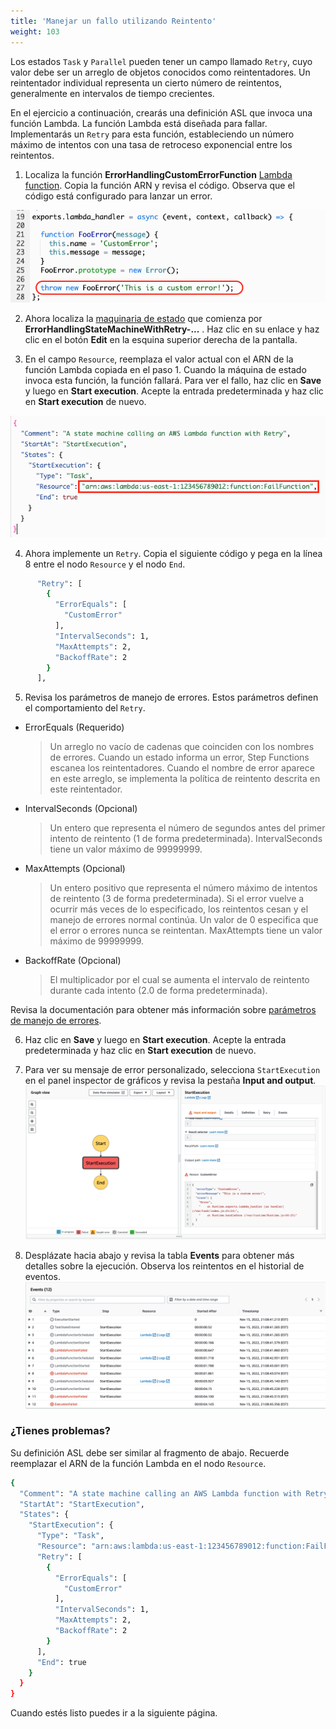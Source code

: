 ```yaml
---
title: 'Manejar un fallo utilizando Reintento'
weight: 103
---
```


Los estados `Task` y `Parallel` pueden tener un campo llamado `Retry`, cuyo valor debe ser un arreglo de objetos conocidos como reintentadores. Un reintentador individual representa un cierto número de reintentos, generalmente en intervalos de tiempo crecientes.

En el ejercicio a continuación, crearás una definición ASL que invoca una función Lambda. La función Lambda está diseñada para fallar. Implementarás un `Retry` para esta función, estableciendo un número máximo de intentos con una tasa de retroceso exponencial entre los reintentos.

1. Localiza la función **ErrorHandlingCustomErrorFunction** [Lambda function](https://console.aws.amazon.com/lambda/home). Copia la función ARN y revisa el código. Observa que el código está configurado para lanzar un error.

![Lambda function throws FooError](/static/img/module-8/error-handling-lambda-foo-error.png)

2. Ahora localiza la [maquinaria de estado](https://console.aws.amazon.com/states/home) que comienza por **ErrorHandlingStateMachineWithRetry-...** . Haz clic en su enlace y haz clic en el botón **Edit** en la esquina superior derecha de la pantalla.

3. En el campo `Resource`, reemplaza el valor actual con el ARN de la función Lambda copiada en el paso 1. Cuando la máquina de estado invoca esta función, la función fallará. Para ver el fallo, haz clic en **Save** y luego en **Start execution**. Acepte la entrada predeterminada y haz clic en **Start execution** de nuevo.

![Replace Lambda function ARN](/static/img/module-8/error-handling-state-machine-retry.png)

4. Ahora implemente un `Retry`. Copia el siguiente código y pega en la línea 8 entre el nodo `Resource` y el nodo `End`.

```bash
      "Retry": [
        {
          "ErrorEquals": [
            "CustomError"
          ],
          "IntervalSeconds": 1,
          "MaxAttempts": 2,
          "BackoffRate": 2
        }
      ],
```

5. Revisa los parámetros de manejo de errores. Estos parámetros definen el comportamiento del `Retry`.

- ErrorEquals (Requerido)

  > Un arreglo no vacío de cadenas que coinciden con los nombres de errores. Cuando un estado informa un error, Step Functions escanea los reintentadores. Cuando el nombre de error aparece en este arreglo, se implementa la política de reintento descrita en este reintentador.

- IntervalSeconds (Opcional)

  > Un entero que representa el número de segundos antes del primer intento de reintento (1 de forma predeterminada). IntervalSeconds tiene un valor máximo de 99999999.

- MaxAttempts (Opcional)

  > Un entero positivo que representa el número máximo de intentos de reintento (3 de forma predeterminada). Si el error vuelve a ocurrir más veces de lo especificado, los reintentos cesan y el manejo de errores normal continúa. Un valor de 0 especifica que el error o errores nunca se reintentan. MaxAttempts tiene un valor máximo de 99999999.

- BackoffRate (Opcional)

  > El multiplicador por el cual se aumenta el intervalo de reintento durante cada intento (2.0 de forma predeterminada).

Revisa la documentación para obtener más información sobre [parámetros de manejo de errores](https://docs.aws.amazon.com/step-functions/latest/dg/concepts-error-handling.html).

6. Haz clic en **Save** y luego en **Start execution**. Acepte la entrada predeterminada y haz clic en **Start execution** de nuevo.

7. Para ver su mensaje de error personalizado, selecciona `StartExecution` en el panel inspector de gráficos y revisa la pestaña **Input and output**.
   ![Failure using Retry output](/static/img/module-8/error-handling-custom-error-retry-output.png)

8. Desplázate hacia abajo y revisa la tabla **Events** para obtener más detalles sobre la ejecución. Observa los reintentos en el historial de eventos.
   ![Failure using Retry event history](/static/img/module-8/error-handling-custom-error-retry-event-history.png)

### ¿Tienes problemas?

Su definición ASL debe ser similar al fragmento de abajo. Recuerde reemplazar el ARN de la función Lambda en el nodo `Resource`.

```bash
{
  "Comment": "A state machine calling an AWS Lambda function with Retry",
  "StartAt": "StartExecution",
  "States": {
    "StartExecution": {
      "Type": "Task",
      "Resource": "arn:aws:lambda:us-east-1:123456789012:function:FailFunction",
      "Retry": [
        {
          "ErrorEquals": [
            "CustomError"
          ],
          "IntervalSeconds": 1,
          "MaxAttempts": 2,
          "BackoffRate": 2
        }
      ],
      "End": true
    }
  }
}
```

Cuando estés listo puedes ir a la siguiente página.
